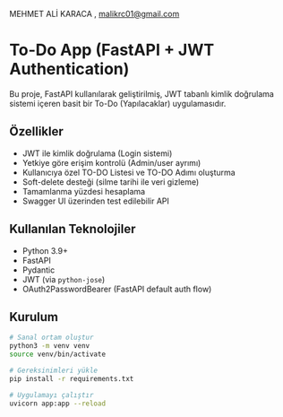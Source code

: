 MEHMET ALİ KARACA , malikrc01@gmail.com
#  To-Do App (FastAPI + JWT Authentication)

Bu proje, FastAPI kullanılarak geliştirilmiş, JWT tabanlı kimlik doğrulama sistemi içeren basit bir To-Do (Yapılacaklar) uygulamasıdır.

##  Özellikler

- JWT ile kimlik doğrulama (Login sistemi)
- Yetkiye göre erişim kontrolü (Admin/user ayrımı)
- Kullanıcıya özel TO-DO Listesi ve TO-DO Adımı oluşturma
- Soft-delete desteği (silme tarihi ile veri gizleme)
- Tamamlanma yüzdesi hesaplama
- Swagger UI üzerinden test edilebilir API

##  Kullanılan Teknolojiler

- Python 3.9+
- FastAPI
- Pydantic
- JWT (via `python-jose`)
- OAuth2PasswordBearer (FastAPI default auth flow)

##  Kurulum

```bash
# Sanal ortam oluştur
python3 -m venv venv
source venv/bin/activate

# Gereksinimleri yükle
pip install -r requirements.txt

# Uygulamayı çalıştır
uvicorn app:app --reload
